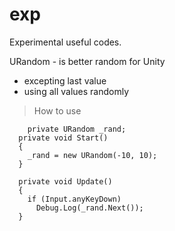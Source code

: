 # exp
Experimental useful codes.

URandom - is better random for Unity
  * excepting last value
  * using all values randomly
  > How to use
  
        private URandom _rand;
      private void Start()
      {
        _rand = new URandom(-10, 10);
      }

      private void Update()
      {
        if (Input.anyKeyDown)
          Debug.Log(_rand.Next());
      }
